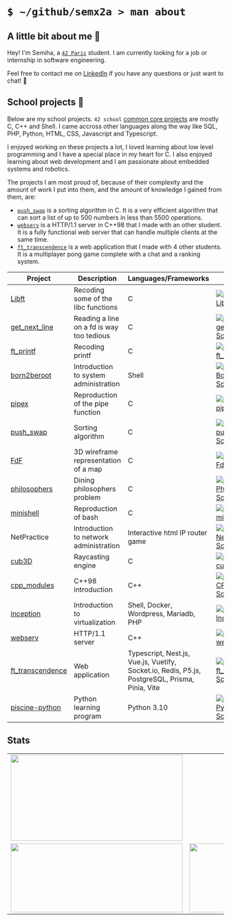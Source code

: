 # `$ ~/github/semx2a > man about`

## A little bit about me 🔮

Hey! I'm Semiha, a [`42 Paris`](https://42.fr/) student. I am currently looking for a job or internship in software engineering.

Feel free to contact me on [LinkedIn](https://www.linkedin.com/in/semiha-beyazkilic/) if you have any questions or just want to chat! 💜

## School projects 🎒

Below are my school projects. `42 school` [common core projects]((https://42.fr/en/the-program/innovative-learning/)) are mostly C, C++ and Shell. I came accross other languages along the way like SQL, PHP, Python, HTML, CSS, Javascript and Typescript.

I enjoyed working on these projects a lot, I loved learning about low level programming and I have a special place in my heart for C. I also enjoyed learning about web development and I am passionate about embedded systems and robotics.

The projects I am most proud of, because of their complexity and the amount of work I put into them, and the amount of knowledge I gained from them, are:

- [`push_swap`](https://github.com/semx2a/push_swap) is a sorting algorithm in C. It is a very efficient algorithm that can sort a list of up to 500 numbers in less than 5500 operations.
- [`webserv`](https://github.com/semx2a/webserv) is a HTTP/1.1 server in C++98 that I made with an other student. It is a fully functional web server that can handle multiple clients at the same time.
- [`ft_transcendence`](https://github.com/semx2a/ft_transcendence) is a web application that I made with 4 other students. It is a multiplayer pong game complete with a chat and a ranking system.

| Project | Description | Languages/Frameworks | Grade |
| --- | --- | --- | --- |
| [Libft](https://github.com/semx2a/Libft) | Recoding some of the libc functions | C | [![seozcan's 42 Libft Score](https://badge.nimon.fr/api/v2/cm332wq3z4231201pfp8b7mo7c/project/2415886)](https://github.com/Nimon77/badge42) |
| [get_next_line](https://github.com/semx2a/get_next_line) | Reading a line on a fd is way too tedious | C | [![seozcan's 42 get_next_line Score](https://badge.nimon.fr/api/v2/cm332wq3z4231201pfp8b7mo7c/project/2426593)](https://github.com/Nimon77/badge42) |
| [ft_printf](https://github.com/semx2a/ft_printf) | Recoding printf | C | [![seozcan's 42 ft_printf Score](https://badge.nimon.fr/api/v2/cm332wq3z4231201pfp8b7mo7c/project/2429545)](https://github.com/Nimon77/badge42) |
| [born2beroot](https://github.com/semx2a/born2beroot) | Introduction to system administration | Shell | [![seozcan's 42 Born2beroot Score](https://badge.nimon.fr/api/v2/cm332wq3z4231201pfp8b7mo7c/project/2441293)](https://github.com/Nimon77/badge42) |
| [pipex](https://github.com/semx2a/pipex) | Reproduction of the pipe function | C | [![seozcan's 42 pipex Score](https://badge.nimon.fr/api/v2/cm332wq3z4231201pfp8b7mo7c/project/2461973)](https://github.com/Nimon77/badge42) |
| [push_swap](https://github.com/semx2a/push_swap) | Sorting algorithm | C | [![seozcan's 42 push_swap Score](https://badge.nimon.fr/api/v2/cm332wq3z4231201pfp8b7mo7c/project/2457272)](https://github.com/Nimon77/badge42) |
| [FdF](https://github.com/semx2a/FdF) | 3D wireframe representation of a map | C |[![seozcan's 42 FdF Score](https://badge.nimon.fr/api/v2/cm332wq3z4231201pfp8b7mo7c/project/2582953)](https://github.com/Nimon77/badge42) |
| [philosophers](https://github.com/semx2a/philosophers) | Dining philosophers problem | C | [![seozcan's 42 Philosophers Score](https://badge.nimon.fr/api/v2/cm332wq3z4231201pfp8b7mo7c/project/2708912)](https://github.com/Nimon77/badge42) |
| [minishell](https://github.com/semx2a/minishell) | Reproduction of bash | C | [![seozcan's 42 minishell Score](https://badge.nimon.fr/api/v2/cm332wq3z4231201pfp8b7mo7c/project/2825895)](https://github.com/Nimon77/badge42) |
| NetPractice | Introduction to network administration | Interactive html IP router game | [![seozcan's 42 NetPractice Score](https://badge.nimon.fr/api/v2/cm332wq3z4231201pfp8b7mo7c/project/2919468)](https://github.com/Nimon77/badge42) |
| [cub3D](https://github.com/semx2a/cub3D) | Raycasting engine | C | [![seozcan's 42 cub3d Score](https://badge.nimon.fr/api/v2/cm332wq3z4231201pfp8b7mo7c/project/2933800)](https://github.com/Nimon77/badge42) |
| [cpp_modules](https://github.com/semx2a/cpp_modules) | C++98 introduction | C++ | [![seozcan's 42 CPP Module 09 Score](https://badge.nimon.fr/api/v2/cm332wq3z4231201pfp8b7mo7c/project/3300145)](https://github.com/Nimon77/badge42) |
| [inception](https://github.com/semx2a/inception) | Introduction to virtualization | Shell, Docker, Wordpress, Mariadb, PHP | [![seozcan's 42 Inception Score](https://badge.nimon.fr/api/v2/cm332wq3z4231201pfp8b7mo7c/project/3083591)](https://github.com/Nimon77/badge42) |
| [webserv](https://github.com/semx2a/webserv) | HTTP/1.1 server | C++ | [![seozcan's 42 webserv Score](https://badge.nimon.fr/api/v2/cm332wq3z4231201pfp8b7mo7c/project/3144407)](https://github.com/Nimon77/badge42) |
| [ft_transcendence](https://github.com/semx2a/ft_transcendence) | Web application | Typescript, Nest.js, Vue.js, Vuetify, Socket.io, Redis, P5.js, PostgreSQL, Prisma, Pinia, Vite | [![seozcan's 42 ft_transcendence Score](https://badge.nimon.fr/api/v2/cm332wq3z4231201pfp8b7mo7c/project/3369711)](https://github.com/Nimon77/badge42) |
| [piscine-python](https://github.com/semx2a/piscine-python) | Python learning program | Python 3.10 | [![seozcan's 42 Python for Data Science Score](https://badge.nimon.fr/api/v2/cm332wq3z4231201pfp8b7mo7c/project/3487980)](https://github.com/Nimon77/badge42) |

## Stats

<table>
<tr>
	<td colspan=2><a href="https://badge.nimon.fr/api/v2/cm332wq3z4231201pfp8b7mo7c/stats?cursusId=21&coalitionId=48">
	<img align="center" height="200" width="400" src="https://badge.nimon.fr/api/v2/cm332wq3z4231201pfp8b7mo7c/stats?cursusId=21&coalitionId=48"/></a></td>
</tr>
<tr>
	<td><a href="https://github-readme-stats-semx2a.vercel.app/api/top-langs/?username=semx2a&layout=compact&theme=dracula">
	<img align="center" height="160" width="400" src="https://github-readme-stats-semx2a.vercel.app/api/top-langs/?username=semx2a&layout=compact&theme=dracula"/></a></td>
	<td><a href="https://github-readme-stats-semx2a.vercel.app/api?username=semx2a&show_icons=true&theme=dracula">
	<img align="center" height="160" width="400" src="https://github-readme-stats-semx2a.vercel.app/api?username=semx2a&show_icons=true&theme=dracula"/></a></td>
</tr>
</table>